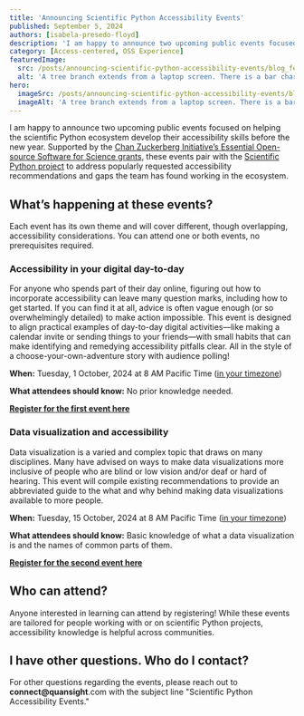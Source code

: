 ```yaml
---
title: 'Announcing Scientific Python Accessibility Events'
published: September 5, 2024
authors: [isabela-presedo-floyd]
description: 'I am happy to announce two upcoming public events focused on helping the scientific Python ecosystem develop their accessibility skills before the new year.'
category: [Access-centered, OSS Experience]
featuredImage:
  src: /posts/announcing-scientific-python-accessibility-events/blog_feature_1.png
  alt: 'A tree branch extends from a laptop screen. There is a bar chart on the screen.'
hero:
  imageSrc: /posts/announcing-scientific-python-accessibility-events/blog_feature_1.png
  imageAlt: 'A tree branch extends from a laptop screen. There is a bar chart on the screen.'
---
```


I am happy to announce two upcoming public events focused on helping the scientific Python ecosystem develop their accessibility skills before the new year. Supported by the [Chan Zuckerberg Initiative’s Essential Open-source Software for Science grants](https://chanzuckerberg.com/eoss/proposals/), these events pair with the [Scientific Python project](https://scientific-python.org/) to address popularly requested accessibility recommendations and gaps the team has found working in the ecosystem.

## What’s happening at these events?

Each event has its own theme and will cover different, though overlapping, accessibility considerations. You can attend one or both events, no prerequisites required.

### Accessibility in your digital day-to-day

For anyone who spends part of their day online, figuring out how to incorporate accessibility can leave many question marks, including how to get started. If you can find it at all, advice is often vague enough (or so overwhelmingly detailed) to make action impossible. This event is designed to align practical examples of day-to-day digital activities—like making a calendar invite or sending things to your friends—with small habits that can make identifying and remedying accessibility pitfalls clear. All in the style of a choose-your-own-adventure story with audience polling!

**When:** Tuesday, 1 October, 2024 at 8 AM Pacific Time ([in your timezone](https://arewemeetingyet.com/Los%20Angeles/2024-10-01/08:00/Accessibility%20in%20your%20digital%20day-to-day%20with%20Scientific%20Python%20and%20Quansight%20Labs))

**What attendees should know:** No prior knowledge needed.

**[Register for the first event here](https://us06web.zoom.us/meeting/register/tZIvd-qprjIiH90QqVSf_GKSQzqt_x1H21Ms)**

### Data visualization and accessibility

Data visualization is a varied and complex topic that draws on many disciplines. Many have advised on ways to make data visualizations more inclusive of people who are blind or low vision and/or deaf or hard of hearing. This event will compile existing recommendations to provide an abbreviated guide to the what and why behind making data visualizations available to more people.

**When:** Tuesday, 15 October, 2024 at 8 AM Pacific Time ([in your timezone](https://arewemeetingyet.com/Los%20Angeles/2024-10-15/08:00/Data%20visualization%20and%20accessibility%20with%20Scientific%20Python%20and%20Quansight%20Labs))

**What attendees should know:** Basic knowledge of what a data visualization is and the names of common parts of them.

**[Register for the second event here](https://us06web.zoom.us/meeting/register/tZUpdOiurjsuGtERhmsYbrGp3EdgvFj3mF3U)**

## Who can attend?

Anyone interested in learning can attend by registering! While these events are tailored for people working with or on scientific Python projects, accessibility knowledge is helpful across communities.

## I have other questions. Who do I contact?

For other questions regarding the events, please reach out to **connect@quansight**.com with the subject line "Scientific Python Accessibility Events."
